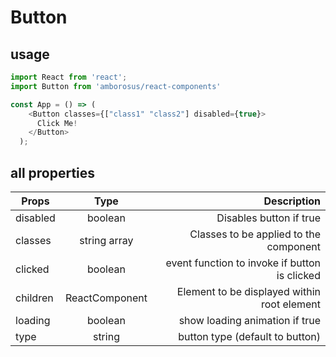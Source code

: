 # Button

## usage

```javascript
import React from 'react';
import Button from 'amborosus/react-components'

const App = () => (
    <Button classes={["class1" "class2"] disabled={true}>
      Click Me!
    </Button>
  );
```

## all properties


| Props        | Type           | Description                                    |
| ------------ |:-------------: | ----------------------------------------------:|
| disabled     | boolean        | Disables button if true                        |
| classes      | string array   | Classes to be applied to the component         |
| clicked      | boolean        | event function to invoke if button is clicked  |
| children     | ReactComponent | Element to be displayed within root element    |
| loading      | boolean        | show loading animation if true                 |
| type         | string         | button type (default to button)                |